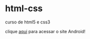 # html-css
 curso de html5 e css3

 clique <a href="https://ephremmatheus.github.io/html-css/desafios/desafio10res/site.html">aqui</a> para acessar o site Android!
